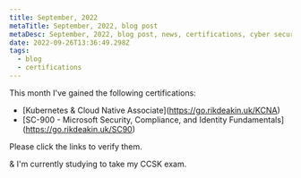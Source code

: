 ```yaml
---
title: September, 2022
metaTitle: September, 2022, blog post
metaDesc: September, 2022, blog post, news, certifications, cyber security, infosec
date: 2022-09-26T13:36:49.298Z
tags:
  - blog
  - certifications
---
```

This month I've gained the following certifications:

* \[Kubernetes & Cloud Native Associate](https://go.rikdeakin.uk/KCNA)
* \[S﻿C-900 - Microsoft Security, Compliance, and Identity Fundamentals](https://go.rikdeakin.uk/SC90)

Please click the links to verify them.

& I'm currently studying to take my CCSK exam.